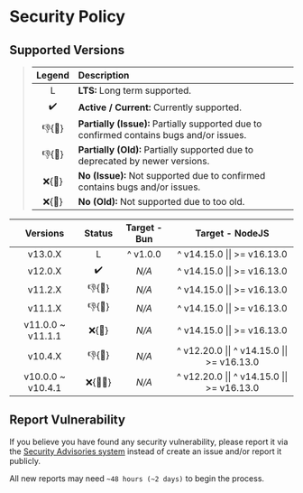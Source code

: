 # Security Policy

## Supported Versions

> | **Legend** | **Description** |
> |:-:|:--|
> | L | **LTS:** Long term supported. |
> | ✔️ | **Active / Current:** Currently supported. |
> | 👎{🐛} | **Partially (Issue):** Partially supported due to confirmed contains bugs and/or issues. |
> | 👎{🧓} | **Partially (Old):** Partially supported due to deprecated by newer versions. |
> | ❌{🐛} | **No (Issue):** Not supported due to confirmed contains bugs and/or issues. |
> | ❌{🧓} | **No (Old):** Not supported due to too old. |

| **Versions** | **Status** | **Target - Bun** | **Target - NodeJS** |
|:-:|:-:|:-:|:-:|
| v13.0.X | L | ^ v1.0.0 | ^ v14.15.0 \|\| >= v16.13.0 |
| v12.0.X | ✔️ | *N/A* | ^ v14.15.0 \|\| >= v16.13.0 |
| v11.2.X | 👎{🧓} | *N/A* | ^ v14.15.0 \|\| >= v16.13.0 |
| v11.1.X | 👎{🧓} | *N/A* | ^ v14.15.0 \|\| >= v16.13.0 |
| v11.0.0 \~ v11.1.1 | ❌{🐛} | *N/A* | ^ v14.15.0 \|\| >= v16.13.0 |
| v10.4.X | 👎{🧓} | *N/A* | ^ v12.20.0 \|\| ^ v14.15.0 \|\| >= v16.13.0 |
| v10.0.0 \~ v10.4.1 | ❌{🐛🧓} | *N/A* | ^ v12.20.0 \|\| ^ v14.15.0 \|\| >= v16.13.0 |

## Report Vulnerability

If you believe you have found any security vulnerability, please report it via the [Security Advisories system](https://github.com/hugoalh-studio/advanced-determine-nodejs/security/advisories/new) instead of create an issue and/or report it publicly.

All new reports may need `~48 hours (~2 days)` to begin the process.
